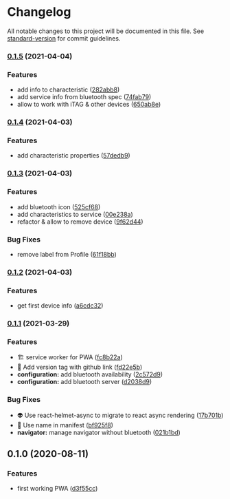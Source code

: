 # Changelog

All notable changes to this project will be documented in this file. See [standard-version](https://github.com/conventional-changelog/standard-version) for commit guidelines.

### [0.1.5](https://github.com/teanocrata/bluehoofs/compare/v0.1.4...v0.1.5) (2021-04-04)


### Features

* add info to characteristic ([282abb8](https://github.com/teanocrata/bluehoofs/commit/282abb80b9a1dab18a20816dcad47a07aeb41fe3))
* add service info from bluetooth spec ([74fab79](https://github.com/teanocrata/bluehoofs/commit/74fab79fb9d0557cd9793770ba76638ae6965945))
* allow to work with iTAG & other devices ([650ab8e](https://github.com/teanocrata/bluehoofs/commit/650ab8eb02c8bbc806fa65c6030b5b8d04282ace))

### [0.1.4](https://github.com/teanocrata/bluehoofs/compare/v0.1.3...v0.1.4) (2021-04-03)


### Features

* add characteristic properties ([57dedb9](https://github.com/teanocrata/bluehoofs/commit/57dedb9877b95bf0680626c8bdd87334ea4abd3a))

### [0.1.3](https://github.com/teanocrata/bluehoofs/compare/v0.1.2...v0.1.3) (2021-04-03)


### Features

* add bluetooth icon ([525cf68](https://github.com/teanocrata/bluehoofs/commit/525cf68e40f466f4c2db5aafafb1065cf72edd88))
* add characteristics to service ([00e238a](https://github.com/teanocrata/bluehoofs/commit/00e238aea0577c4a9379eb6100a890a1f2cacdee))
* refactor & allow to remove device ([9f62d44](https://github.com/teanocrata/bluehoofs/commit/9f62d447cb263b9454fc4961f7d3a3f934c7c28d))


### Bug Fixes

* remove label from Profile ([61f18bb](https://github.com/teanocrata/bluehoofs/commit/61f18bb73188faafc778e6276577087e578ef733))

### [0.1.2](https://github.com/teanocrata/bluehoofs/compare/v0.1.1...v0.1.2) (2021-04-03)


### Features

* get first device info ([a6cdc32](https://github.com/teanocrata/bluehoofs/commit/a6cdc32b372b179852d7c7725fdc7555d930869e))

### [0.1.1](https://github.com/teanocrata/bluehoofs/compare/v0.1.0...v0.1.1) (2021-03-29)


### Features

* :building_construction: service worker for PWA ([fc8b22a](https://github.com/teanocrata/bluehoofs/commit/fc8b22a38844d73492704f59d0904885d21621bf))
* :speech_balloon: Add version tag with github link ([fd22e5b](https://github.com/teanocrata/bluehoofs/commit/fd22e5b649d862d637e3b1bfbe8e041f3b02cfec))
* **configuration:** add bluetooth availability ([2c572d9](https://github.com/teanocrata/bluehoofs/commit/2c572d9f255b4a2cb384c910f90337a017a61d1b))
* **configuration:** add bluetooth server ([d2038d9](https://github.com/teanocrata/bluehoofs/commit/d2038d99bdf2e6c15eec4d7468c0e334850f9041))


### Bug Fixes

* :alien: Use react-helmet-async to migrate to react async rendering ([17b701b](https://github.com/teanocrata/bluehoofs/commit/17b701b43ac66a318b8c01359813d5b12201f306))
* :speech_balloon: Use name in manifest ([bf925f8](https://github.com/teanocrata/bluehoofs/commit/bf925f8e35c1852906590c1296eff2c45da5147e))
* **navigator:** manage navigator without bluetooth ([021b1bd](https://github.com/teanocrata/bluehoofs/commit/021b1bd58e2f076fa5fd94bdf2ec7240e23ba9fb))

## 0.1.0 (2020-08-11)

### Features

- first working PWA ([d3f55cc](https://github.com/teanocrata/bluehoofs/commit/d3f55cc083fe976ec519d5df6a4222f2972c6133))
